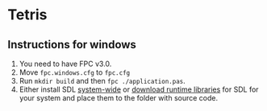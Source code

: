 # Tetris

## Instructions for windows

1. You need to have FPC v3.0.
2. Move `fpc.windows.cfg` to `fpc.cfg`
2. Run `mkdir build` and then `fpc ./application.pas`.
3. Either install SDL [system-wide](https://wiki.libsdl.org/Installation) or [download runtime libraries](https://www.libsdl.org/download-2.0.php) for SDL for your system and place them to the folder with source code.

